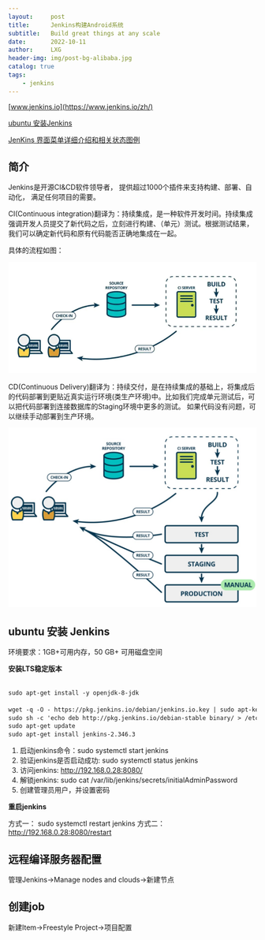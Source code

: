 ```yaml
---
layout:     post
title:      Jenkins构建Android系统
subtitle:   Build great things at any scale
date:       2022-10-11
author:     LXG
header-img: img/post-bg-alibaba.jpg
catalog: true
tags:
    - jenkins
---
```


[www.jenkins.io](https://www.jenkins.io/zh/)

[ubuntu 安装Jenkins](https://cloud.tencent.com/developer/article/1593371)

[JenKins 界面菜单详细介绍和相关状态图例](https://zinyan.com/?p=197)

## 简介

Jenkins是开源CI&CD软件领导者， 提供超过1000个插件来支持构建、部署、自动化， 满足任何项目的需要。

CI(Continuous integration)翻译为：持续集成，是一种软件开发时间。持续集成强调开发人员提交了新代码之后，立刻进行构建、（单元）测试。根据测试结果，我们可以确定新代码和原有代码能否正确地集成在一起。

具体的流程如图：

![jenkins_ci](/images/tools/jenkins/jenkins_ci.png)

CD(Continuous Delivery)翻译为：持续交付，是在持续集成的基础上，将集成后的代码部署到更贴近真实运行环境(类生产环境)中。比如我们完成单元测试后，可以把代码部署到连接数据库的Staging环境中更多的测试。
如果代码没有问题，可以继续手动部署到生产环境。

![jenkins_cd](/images/tools/jenkins/jenkins_cd.png)

## ubuntu 安装 Jenkins

环境要求：1GB+可用内存，50 GB+ 可用磁盘空间

**安装LTS稳定版本**

```txt

sudo apt-get install -y openjdk-8-jdk

wget -q -O - https://pkg.jenkins.io/debian/jenkins.io.key | sudo apt-key add -
sudo sh -c 'echo deb http://pkg.jenkins.io/debian-stable binary/ > /etc/apt/sources.list.d/jenkins.list'
sudo apt-get update
sudo apt-get install jenkins-2.346.3

```

1. 启动jenkins命令：sudo systemctl start jenkins
2. 验证jenkins是否启动成功: sudo systemctl status jenkins
3. 访问jenkins: http://192.168.0.28:8080/
4. 解锁jenkins: sudo cat /var/lib/jenkins/secrets/initialAdminPassword
5. 创建管理员用户，并设置密码

**重启jenkins**

方式一： sudo systemctl restart jenkins
方式二： http://192.168.0.28:8080/restart

## 远程编译服务器配置

管理Jenkins->Manage nodes and clouds->新建节点

## 创建job

新建Item->Freestyle Project->项目配置








